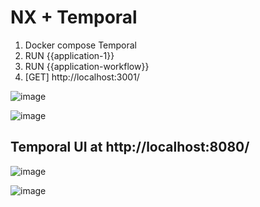 # NX + Temporal

1. Docker compose Temporal
2. RUN {{application-1}}
3. RUN {{application-workflow}}
4. [GET] http://localhost:3001/


![image](https://github.com/vargasvini/poc-nx-temporal/assets/44420618/fc9f13b0-360d-4828-a515-874a27a5b3f3)

![image](https://github.com/vargasvini/poc-nx-temporal/assets/44420618/232bd793-cb3f-4e42-95ae-4baa1bb04984)


## Temporal UI at http://localhost:8080/

![image](https://github.com/vargasvini/poc-nx-temporal/assets/44420618/86bcd171-918f-4210-abb5-2ab2013bf2d5)

![image](https://github.com/vargasvini/poc-nx-temporal/assets/44420618/3a0b1b8d-ca25-40f0-b1ca-1797cf414683)

